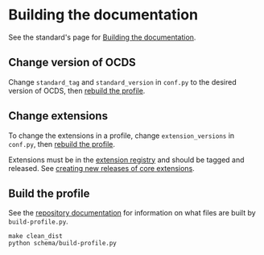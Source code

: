 # Building the documentation

See the standard's page for [Building the documentation](../../../standard/technical/build).

## Change version of OCDS

Change `standard_tag` and `standard_version` in `conf.py` to the desired version of OCDS, then [rebuild the profile](#build-the-profile).

## Change extensions

To change the extensions in a profile, change `extension_versions` in `conf.py`, then [rebuild the profile](#build-the-profile).

Extensions must be in the [extension registry](https://github.com/open-contracting/extension_registry) and should be tagged and released. See [creating new releases of core extensions](../../standard/technical/deployment.html#create-new-versions-of-core-extensions).

## Build the profile

See the [repository documentation](repository) for information on what files are built by `build-profile.py`.

```shell
make clean_dist
python schema/build-profile.py
```
